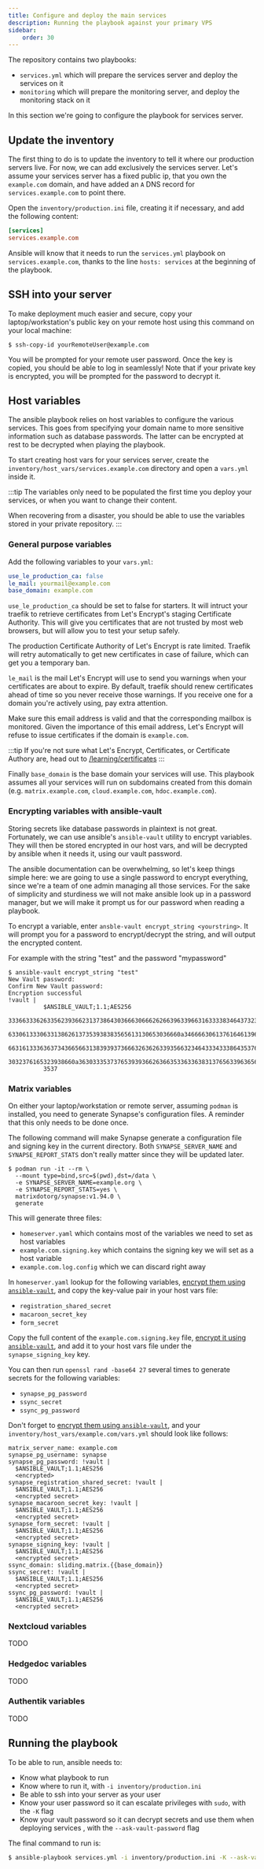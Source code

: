 ```yaml
---
title: Configure and deploy the main services
description: Running the playbook against your primary VPS
sidebar:
    order: 30
---
```


The repository contains two playbooks:

- `services.yml` which will prepare the services server and deploy the services on it
- `monitoring` which will prepare the monitoring server, and deploy the monitoring stack on it

In this section we're going to configure the playbook for services server.

## Update the inventory

The first thing to do is to update the inventory to tell it where our production servers live. For now, we can add exclusively the services server. Let's assume your services server has a fixed public ip, that you own the `example.com` domain, and have added an `A` DNS record for `services.example.com` to point there.

Open the `inventory/production.ini` file, creating it if necessary, and add the following content:

```ini
[services]
services.example.com
```

Ansible will know that it needs to run the `services.yml` playbook on `services.example.com`, thanks to the line `hosts: services` at the beginning of the playbook.

## SSH into your server

To make deployment much easier and secure, copy your laptop/workstation's public key on your remote host using this command on your local machine:

```
$ ssh-copy-id yourRemoteUser@example.com
```

You will be prompted for your remote user password. Once the key is copied, you should be able to log in seamlessly! Note that if your private key is encrypted, you will be prompted for the password to decrypt it.

## Host variables

The ansible playbook relies on host variables to configure the various services. This goes from specifying your domain name to more sensitive information such as database passwords. The latter can be encrypted at rest to be decrypted when playing the playbook.

To start creating host vars for your services server, create the `inventory/host_vars/services.example.com` directory and open a `vars.yml` inside it.

:::tip
The variables only need to be populated the first time you deploy your services, or when you want to change their content.

When recovering from a disaster, you should be able to use the variables stored in your private repository.
:::

### General purpose variables

Add the following variables to your `vars.yml`:

```yaml
use_le_production_ca: false
le_mail: yourmail@example.com
base_domain: example.com
```

`use_le_production_ca` should be set to false for starters. It will intruct your traefik to retrieve certificates from Let's Encrypt's staging Certificate Authority. This will give you certificates that are not trusted by most web browsers, but will allow you to test your setup safely.

The production Certificate Authority of Let's Encrypt is rate limited. Traefik will retry automatically to get new certificates in case of failure, which can get you a temporary ban.

`le_mail` is the mail Let's Encrypt will use to send you warnings when your certificates are about to expire. By default, traefik should renew certificates ahead of time so you never receive those warnings. If you receive one for a domain you're actively using, pay extra attention. 

Make sure this email address is valid and that the corresponding mailbox is monitored. Given the importance of this email address, Let's Encrypt will refuse to issue certificates if the domain is `example.com`.

:::tip
If you're not sure what Let's Encrypt, Certificates, or Certificate Authory are, head out to [/learning/certificates](/learning/certificates)
:::

Finally `base_domain` is the base domain your services will use. This playbook assumes all your services will run on subdomains created from this domain (e.g. `matrix.example.com`, `cloud.example.com`, `hdoc.example.com`).

### Encrypting variables with ansible-vault

Storing secrets like database passwords in plaintext is not great. Fortunately, we can use ansible's `ansible-vault` utility to encrypt variables. They will then be stored encrypted in our host vars, and will be decrypted by ansible when it needs it, using our vault password.

The ansible documentation can be overwhelming, so let's keep things simple here: we are going to use a single password to encrypt everything, since we're a team of one admin managing all those services. For the sake of simplicity and sturdiness we will not make ansible look up in a password manager, but we will make it prompt us for our password when reading a playbook.

To encrypt a variable, enter `ansble-vault encrypt_string <yourstring>`. It will prompt you for a password to encrypt/decrypt the string, and will output the encrypted content.

For example with the string "test" and the password "mypassword"

```
$ ansible-vault encrypt_string "test"
New Vault password: 
Confirm New Vault password: 
Encryption successful
!vault |
          $ANSIBLE_VAULT;1.1;AES256
          33366333626335623936623137386430366630666262663963396631633338346437323163343730
          6330613330633138626137353938383565613130653036660a346666306137616461396239363935
          66316133363637343665663138393937366632636263393566323464333433386435376439396464
          3032376165323938660a363033353737653939366263663533633638313765633963656462313365
          3537
```

### Matrix variables

On either your laptop/workstation or remote server, assuming `podman` is installed, you need to generate Synapse's configuration files. A reminder that this only needs to be done once.

The following command will make Synapse generate a configuration file and signing key in the current directory. Both `SYNAPSE_SERVER_NAME` and `SYNAPSE_REPORT_STATS` don't really matter since they will be updated later.

```
$ podman run -it --rm \
  --mount type=bind,src=$(pwd),dst=/data \
  -e SYNAPSE_SERVER_NAME=example.org \
  -e SYNAPSE_REPORT_STATS=yes \
  matrixdotorg/synapse:v1.94.0 \
  generate
```

This will generate three files:

- `homeserver.yaml` which contains most of the variables we need to set as host variables
- `example.com.signing.key` which contains the signing key we will set as a host variable
- `example.com.log.config` which we can discard right away

In `homeserver.yaml` lookup for the following variables, [encrypt them using `ansible-vault`](#encrypting-variables-with-ansible-vault), and copy the key-value pair in your host vars file:

- `registration_shared_secret`
- `macaroon_secret_key`
- `form_secret`

Copy the full content of the `example.com.signing.key` file, [encrypt it using `ansible-vault`](#encrypting-variables-with-ansible-vault), and add it to your host vars file under the `synapse_signing_key` key.

You can then run `openssl rand -base64 27` several times to generate secrets for the following variables:

- `synapse_pg_password`
- `ssync_secret`
- `ssync_pg_password`

Don't forget to [encrypt them using `ansible-vault`](#encrypting-variables-with-ansible-vault), and your `inventory/host_vars/example.com/vars.yml` should look like follows:

```
matrix_server_name: example.com
synapse_pg_username: synapse
synapse_pg_password: !vault |
  $ANSIBLE_VAULT;1.1;AES256
  <encrypted>
synapse_registration_shared_secret: !vault |
  $ANSIBLE_VAULT;1.1;AES256
  <encrypted secret>
synapse_macaroon_secret_key: !vault |
  $ANSIBLE_VAULT;1.1;AES256
  <encrypted secret>
synapse_form_secret: !vault |
  $ANSIBLE_VAULT;1.1;AES256
  <encrypted secret>
synapse_signing_key: !vault |
  $ANSIBLE_VAULT;1.1;AES256
  <encrypted secret>
ssync_domain: sliding.matrix.{{base_domain}}
ssync_secret: !vault |
  $ANSIBLE_VAULT;1.1;AES256
  <encrypted secret>
ssync_pg_password: !vault |
  $ANSIBLE_VAULT;1.1;AES256
  <encrypted secret>
```

### Nextcloud variables

TODO

### Hedgedoc variables

TODO

### Authentik variables

TODO

## Running the playbook

To be able to run, ansible needs to:

- Know what playbook to run
- Know where to run it, with `-i inventory/production.ini`
- Be able to ssh into your server as your user
- Know your user password so it can escalate privileges with `sudo`, with the `-K` flag
- Know your vault password so it can decrypt secrets and use them when deploying services , with the `--ask-vault-password` flag

The final command to run is:

```sh
$ ansible-playbook services.yml -i inventory/production.ini -K --ask-vault-password
```
